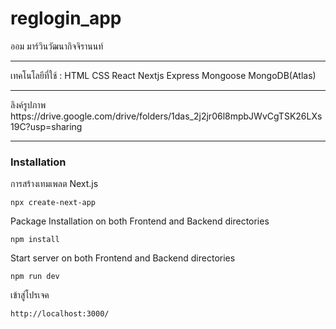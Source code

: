 # reglogin_app
ออม มาร์วินวัฒนากิจจิรานนท์ 
<hr>
เทคโนโลยีที่ใช้ :
HTML CSS React Nextjs Express Mongoose MongoDB(Atlas)
<hr>
ลิงค์รูปภาพ 
https://drive.google.com/drive/folders/1das_2j2jr06l8mpbJWvCgTSK26LXs19C?usp=sharing
<hr>

<h3>Installation</h3>

การสร้างเทมเพลต Next.js
```
npx create-next-app
```

Package Installation on both Frontend and Backend directories
```
npm install
```

Start server on both Frontend and Backend directories
```
npm run dev
```

เข้าสู่โปรเจค
```
http://localhost:3000/
```

